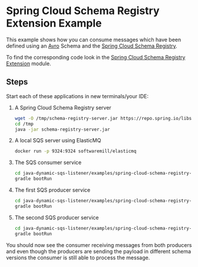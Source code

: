# Spring Cloud Schema Registry Extension Example

This example shows how you can consume messages which have been defined using an [Avro](https://avro.apache.org/docs/1.9.2/gettingstartedjava.html)
Schema and
the [Spring Cloud Schema Registry](https://docs.spring.io/spring-cloud-schema-registry/docs/current/reference/html/spring-cloud-schema-registry.html).

To find the corresponding code look in the [Spring Cloud Schema Registry Extension](../../extensions/spring-cloud-schema-registry-extension) module.

## Steps

Start each of these applications in new terminals/your IDE:

1. A Spring Cloud Schema Registry server

    ```bash
    wget -O /tmp/schema-registry-server.jar https://repo.spring.io/libs-release-ossrh-cache/org/springframework/cloud/spring-cloud-schema-registry-server/1.0.3.RELEASE/spring-cloud-schema-registry-server-1.0.3.RELEASE.jar
    cd /tmp
    java -jar schema-registry-server.jar
    ```

1. A local SQS server using ElasticMQ

    ```bash
    docker run -p 9324:9324 softwaremill/elasticmq
    ```

1. The SQS consumer service

    ```bash
    cd java-dynamic-sqs-listener/examples/spring-cloud-schema-registry-example/spring-cloud-schema-registry-consumer
    gradle bootRun
    ```

1. The first SQS producer service

    ```bash
    cd java-dynamic-sqs-listener/examples/spring-cloud-schema-registry-example/spring-cloud-schema-registry-producer
    gradle bootRun
    ```

1. The second SQS producer service

    ```bash
    cd java-dynamic-sqs-listener/examples/spring-cloud-schema-registry-example/spring-cloud-schema-registry-producer-2
    gradle bootRun
    ```

You should now see the consumer receiving messages from both producers and even though the producers are sending
the payload in different schema versions the consumer is still able to process the message.
